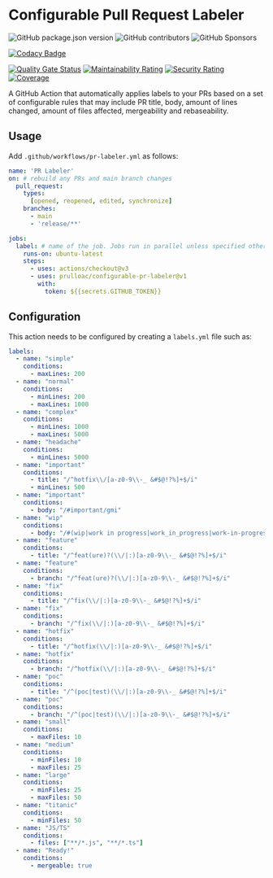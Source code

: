 # Configurable Pull Request Labeler

![GitHub package.json version](https://img.shields.io/github/package-json/v/prulloac/pr-labeler)
![GitHub contributors](https://img.shields.io/github/contributors/prulloac/pr-labeler)
![GitHub Sponsors](https://img.shields.io/github/sponsors/prulloac)

[![Codacy Badge](https://app.codacy.com/project/badge/Grade/f16c082fc1e84aacb24a89a1d2b8a17e)](https://app.codacy.com/gh/prulloac/pr-labeler/dashboard?utm_source=gh&utm_medium=referral&utm_content=&utm_campaign=Badge_grade)

[![Quality Gate Status](https://sonarcloud.io/api/project_badges/measure?project=prulloac_pr-labeler&metric=alert_status)](https://sonarcloud.io/summary/new_code?id=prulloac_pr-labeler)
[![Maintainability Rating](https://sonarcloud.io/api/project_badges/measure?project=prulloac_pr-labeler&metric=sqale_rating)](https://sonarcloud.io/summary/new_code?id=prulloac_pr-labeler)
[![Security Rating](https://sonarcloud.io/api/project_badges/measure?project=prulloac_pr-labeler&metric=security_rating)](https://sonarcloud.io/summary/new_code?id=prulloac_pr-labeler)
[![Coverage](https://sonarcloud.io/api/project_badges/measure?project=prulloac_pr-labeler&metric=coverage)](https://sonarcloud.io/summary/new_code?id=prulloac_pr-labeler)

A GitHub Action that automatically applies labels to your PRs based on a set of configurable rules that may include PR title, body, amount of lines changed, amount of files affected, mergeability and rebaseability.

## Usage

Add `.github/workflows/pr-labeler.yml` as follows:

```yaml
name: 'PR Labeler'
on: # rebuild any PRs and main branch changes
  pull_request:
    types:
      [opened, reopened, edited, synchronize]
    branches:
      - main
      - 'release/**'

jobs:
  label: # name of the job. Jobs run in parallel unless specified otherwise.
    runs-on: ubuntu-latest
    steps:
      - uses: actions/checkout@v3
      - uses: prulloac/configurable-pr-labeler@v1
        with:
          token: ${{secrets.GITHUB_TOKEN}}

```

## Configuration

This action needs to be configured by creating a `labels.yml` file such as:

```yaml
labels:
  - name: "simple"
    conditions:
      - maxLines: 200
  - name: "normal"
    conditions:
      - minLines: 200
      - maxLines: 1000
  - name: "complex"
    conditions:
      - minLines: 1000
      - maxLines: 5000
  - name: "headache"
    conditions:
      - minLines: 5000
  - name: "important"
    conditions:
      - title: "/^hotfix\\/[a-z0-9\\-_ &#$@!?%]+$/i"
      - minLines: 500
  - name: "important"
    conditions:
      - body: "/#important/gmi"
  - name: "wip"
    conditions:
      - body: "/#(wip|work in progress|work_in_progress|work-in-progress)/gmi"
  - name: "feature"
    conditions:
      - title: "/^feat(ure)?(\\/|:)[a-z0-9\\-_ &#$@!?%]+$/i"
  - name: "feature"
    conditions:
      - branch: "/^feat(ure)?(\\/|:)[a-z0-9\\-_ &#$@!?%]+$/i"
  - name: "fix"
    conditions:
      - title: "/^fix(\\/|:)[a-z0-9\\-_ &#$@!?%]+$/i"
  - name: "fix"
    conditions:
      - branch: "/^fix(\\/|:)[a-z0-9\\-_ &#$@!?%]+$/i"
  - name: "hotfix"
    conditions:
      - title: "/^hotfix(\\/|:)[a-z0-9\\-_ &#$@!?%]+$/i"
  - name: "hotfix"
    conditions:
      - branch: "/^hotfix(\\/|:)[a-z0-9\\-_ &#$@!?%]+$/i"
  - name: "poc"
    conditions:
      - title: "/^(poc|test)(\\/|:)[a-z0-9\\-_ &#$@!?%]+$/i"
  - name: "poc"
    conditions:
      - branch: "/^(poc|test)(\\/|:)[a-z0-9\\-_ &#$@!?%]+$/i"
  - name: "small"
    conditions:
      - maxFiles: 10
  - name: "medium"
    conditions:
      - minFiles: 10
      - maxFiles: 25
  - name: "large"
    conditions:
      - minFiles: 25
      - maxFiles: 50
  - name: "titanic"
    conditions:
      - minFiles: 50
  - name: "JS/TS"
    conditions:
      - files: ["**/*.js", "**/*.ts"]
  - name: "Ready!"
    conditions:
      - mergeable: true
```
